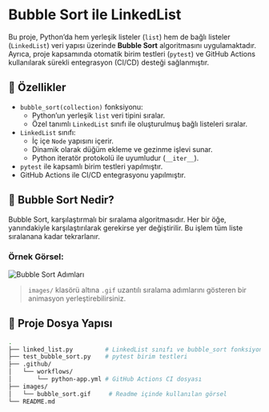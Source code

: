 # Bubble Sort ile LinkedList

Bu proje, Python’da hem yerleşik listeler (`list`) hem de bağlı listeler (`LinkedList`) veri yapısı üzerinde **Bubble Sort** algoritmasını uygulamaktadır. Ayrıca, proje kapsamında otomatik birim testleri (`pytest`) ve GitHub Actions kullanılarak sürekli entegrasyon (CI/CD) desteği sağlanmıştır.

## 🔧 Özellikler

- `bubble_sort(collection)` fonksiyonu:
  - Python’un yerleşik `list` veri tipini sıralar.
  - Özel tanımlı `LinkedList` sınıfı ile oluşturulmuş bağlı listeleri sıralar.
- `LinkedList` sınıfı:
  - İç içe `Node` yapısını içerir.
  - Dinamik olarak düğüm ekleme ve gezinme işlevi sunar.
  - Python iteratör protokolü ile uyumludur (`__iter__`).
- `pytest` ile kapsamlı birim testleri yapılmıştır.
- GitHub Actions ile CI/CD entegrasyonu yapılmıştır.

## 🧠 Bubble Sort Nedir?

Bubble Sort, karşılaştırmalı bir sıralama algoritmasıdır. Her bir öğe, yanındakiyle karşılaştırılarak gerekirse yer değiştirilir. Bu işlem tüm liste sıralanana kadar tekrarlanır.

### Örnek Görsel:

![Bubble Sort Adımları](images/bubble_sort.gif)

> `images/` klasörü altına `.gif` uzantılı sıralama adımlarını gösteren bir animasyon yerleştirebilirsiniz.

## 📁 Proje Dosya Yapısı

```bash
.
├── linked_list.py         # LinkedList sınıfı ve bubble_sort fonksiyonu
├── test_bubble_sort.py    # pytest birim testleri
├── .github/
│   └── workflows/
│       └── python-app.yml # GitHub Actions CI dosyası
├── images/
│   └── bubble_sort.gif     # Readme içinde kullanılan görsel
└── README.md
